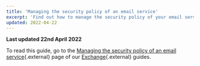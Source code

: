 ```yaml
---
title: 'Managing the security policy of an email service'
excerpt: 'Find out how to manage the security policy of your email service'
updated: 2022-04-22
---
```


**Last updated 22nd April 2022**

To read this guide, go to the [Managing the security policy of an email service](/pages/web/microsoft-collaborative-solutions/exchange_security_policy){.external} page of our [Exchange](/products/web-cloud-email-collaborative-solutions-microsoft-exchange){.external} guides.